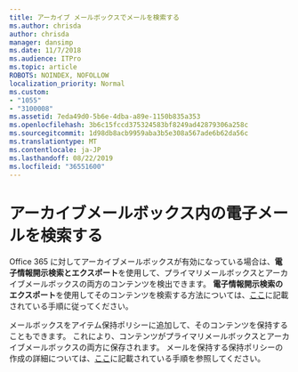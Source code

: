 ```yaml
---
title: アーカイブ メールボックスでメールを検索する
ms.author: chrisda
author: chrisda
manager: dansimp
ms.date: 11/7/2018
ms.audience: ITPro
ms.topic: article
ROBOTS: NOINDEX, NOFOLLOW
localization_priority: Normal
ms.custom:
- "1055"
- "3100008"
ms.assetid: 7eda49d0-5b6e-4dba-a89e-1150b835a353
ms.openlocfilehash: 3b6c15fccd375324583bf8249ad42879306a258c
ms.sourcegitcommit: 1d98db8acb9959aba3b5e308a567ade6b62da56c
ms.translationtype: MT
ms.contentlocale: ja-JP
ms.lasthandoff: 08/22/2019
ms.locfileid: "36551600"
---
```

# <a name="search-for-email-in-the-archive-mailbox"></a>アーカイブメールボックス内の電子メールを検索する

Office 365 に対してアーカイブメールボックスが有効になっている場合は、**電子情報開示検索とエクスポート**を使用して、プライマリメールボックスとアーカイブメールボックスの両方のコンテンツを検出できます。 **電子情報開示検索のエクスポート**を使用してそのコンテンツを検索する方法については、[ここ](https://docs.microsoft.com/office365/securitycompliance/export-search-results)に記載されている手順に従ってください。
  
メールボックスをアイテム保持ポリシーに追加して、そのコンテンツを保持することもできます。 これにより、コンテンツがプライマリメールボックスとアーカイブメールボックスの両方に保存されます。 メールを保持する保持ポリシーの作成の詳細については、[ここ](https://docs.microsoft.com/Office365/securitycompliance/retention-policies)に記載されている手順を参照してください。
  